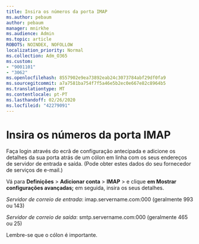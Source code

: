```yaml
---
title: Insira os números da porta IMAP
ms.author: pebaum
author: pebaum
manager: mnirkhe
ms.audience: Admin
ms.topic: article
ROBOTS: NOINDEX, NOFOLLOW
localization_priority: Normal
ms.collection: Adm_O365
ms.custom:
- "9001101"
- "3062"
ms.openlocfilehash: 8557902e9ea73892eab24c3073784abf29df0fa9
ms.sourcegitcommit: a7a7581ba754f7f5a46e5b2ec0e667e82c8964b5
ms.translationtype: MT
ms.contentlocale: pt-PT
ms.lasthandoff: 02/26/2020
ms.locfileid: "42279091"
---
```

# <a name="enter-imap-port-numbers"></a>Insira os números da porta IMAP

Faça login através do ecrã de configuração antecipada e adicione os detalhes da sua porta atrás de um cólon em linha com os seus endereços de servidor de entrada e saída. (Pode obter estes dados do seu fornecedor de serviços de e-mail.) 

Vá para **Definições** > **Adicionar conta** > **IMAP** > e clique **em Mostrar configurações avançadas;** em seguida, insira os seus detalhes. 

*Servidor de correio de entrada*: imap.servername.com:000 (geralmente 993 ou 143) 

*Servidor de correio de saída*: smtp.servername.com:000 (geralmente 465 ou 25) 

Lembre-se que o cólon é importante. 
